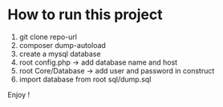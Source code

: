 # How to run this project

1) git clone repo-url
2) composer dump-autoload
3) create a mysql database
4) root config.php -> add database name and host
5) root Core/Database -> add user and password in construct
6) import database from root sql/dump.sql

Enjoy !
